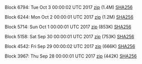Block 6794: Tue Oct  3 00:00:02 UTC 2017 [zip](https://transfer.sh/FllyV/bootstrap.dat.20171003.zip) (1.4M) [SHA256](https://transfer.sh/141BZJ/sha256.txt)

Block 6244: Mon Oct  2 00:00:01 UTC 2017 [zip](https://transfer.sh/SmFtH/bootstrap.dat.20171002.zip) (1.2M) [SHA256](https://transfer.sh/wxnur/sha256.txt)

Block 5714: Sun Oct  1 00:00:01 UTC 2017 [zip](https://transfer.sh/FBQoV/bootstrap.dat.20171001.zip) (853K) [SHA256](https://transfer.sh/yC7qT/sha256.txt)

Block 5158: Sat Sep 30 00:00:01 UTC 2017 [zip](https://transfer.sh/lBMEv/bootstrap.dat.20170930.zip) (753K) [SHA256](https://transfer.sh/N2rdA/sha256.txt)

Block 4542: Fri Sep 29 00:00:02 UTC 2017 [zip](https://transfer.sh/Ner9D/bootstrap.dat.20170929.zip) (666K) [SHA256](https://transfer.sh/OiGjL/sha256.txt)

Block 3967: Thu Sep 28 00:00:01 UTC 2017 [zip](https://transfer.sh/164GEC/bootstrap.dat.20170928.zip) (442K) [SHA256](https://transfer.sh/JBZPE/sha256.txt)
